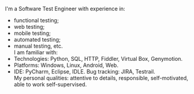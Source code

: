I'm a Software Test Engineer with experience in: 
- functional testing;  
- web testing; 
- mobile testing;  
- automated testing;  
- manual testing, etc.  
I am familiar with: 
- Technologies: Python, SQL, HTTP, Fiddler, Virtual Box, Genymotion.  
- Platforms: Windows, Linux, Android, Web. 
- IDE: PyCharm, Eclipse, IDLE. Bug tracking: JIRA, Testrail.  
My personal qualities: attentive to details, responsible, self-motivated, able to work self-supervised.
